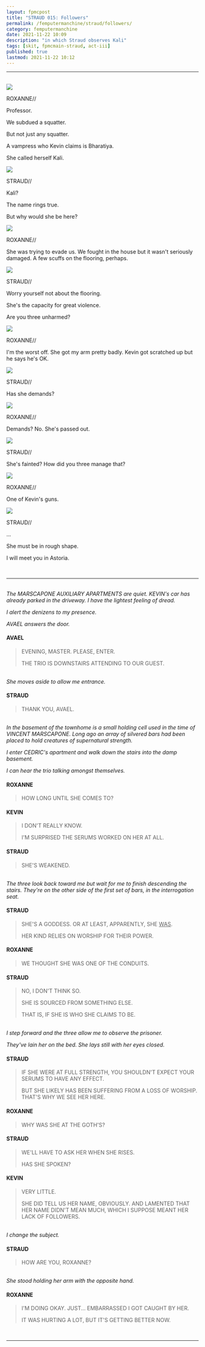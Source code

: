 ```yaml
---
layout: fpmcpost
title: "STRAUD 015: Followers"
permalink: /femputermanchine/straud/followers/
category: femputermanchine
date: 2021-11-22 10:09
description: "in which Straud observes Kali"
tags: [skit, fpmcmain-straud, act-iii]
published: true
lastmod: 2021-11-22 10:12
---
```

[//]: # ( 11/22/21  -added)

*****
<br>
<div class="chat-box">
<img src="{{ site.url }}/assets/tb/roxanne-tb-sm.jpg" class="chat-portrait" />
<p class="ppl-sez">ROXANNE//</p>
<p class="ppl-sez">Professor.</p>
<p class="ppl-sez">We subdued a squatter.</p>
<p class="ppl-sez">But not just any squatter. </p>
<p class="ppl-sez">A vampress who Kevin claims is Bharatiya.</p>
<p class="ppl-sez">She called herself Kali.</p>
</div>

<div class="chat-box">
<img src="{{ site.url }}/assets/tb/straud-tb-fine.jpg" class="chat-portrait" />
<p class="ppl-sez">STRAUD//</p>
<p class="ppl-sez">Kali?</p>
<p class="ppl-sez">The name rings true.</p>
<p class="ppl-sez">But why would she be here?</p>
</div>

<div class="chat-box">
<img src="{{ site.url }}/assets/tb/roxanne-tb-sm.jpg" class="chat-portrait" />
<p class="ppl-sez">ROXANNE//</p>
<p class="ppl-sez">She was trying to evade us. We fought in the house but it wasn't seriously damaged. A few scuffs on the flooring, perhaps.</p>
</div>

<div class="chat-box">
<img src="{{ site.url }}/assets/tb/straud-tb-fine.jpg" class="chat-portrait" />
<p class="ppl-sez">STRAUD//</p>
<p class="ppl-sez">Worry yourself not about the flooring.</p>
<p class="ppl-sez">She's the capacity for great violence.</p>
<p class="ppl-sez">Are you three unharmed?</p>
</div>

<div class="chat-box">
<img src="{{ site.url }}/assets/tb/roxanne-tb-sm.jpg" class="chat-portrait" />
<p class="ppl-sez">ROXANNE//</p>
<p class="ppl-sez">I'm the worst off. She got my arm pretty badly. Kevin got scratched up but he says he's OK.</p>
</div>

<div class="chat-box">
<img src="{{ site.url }}/assets/tb/straud-tb-fine.jpg" class="chat-portrait" />
<p class="ppl-sez">STRAUD//</p>
<p class="ppl-sez">Has she demands?</p>
</div>

<div class="chat-box">
<img src="{{ site.url }}/assets/tb/roxanne-tb-sm.jpg" class="chat-portrait" />
<p class="ppl-sez">ROXANNE//</p>
<p class="ppl-sez">Demands? No. She's passed out.</p>
</div>

<div class="chat-box">
<img src="{{ site.url }}/assets/tb/straud-tb-fine.jpg" class="chat-portrait" />
<p class="ppl-sez">STRAUD//</p>
<p class="ppl-sez">She's fainted? How did you three manage that?</p>
</div>

<div class="chat-box">
<img src="{{ site.url }}/assets/tb/roxanne-tb-sm.jpg" class="chat-portrait" />
<p class="ppl-sez">ROXANNE//</p>
<p class="ppl-sez">One of Kevin's guns.</p>
</div>

<div class="chat-box">
<img src="{{ site.url }}/assets/tb/straud-tb-fine.jpg" class="chat-portrait" />
<p class="ppl-sez">STRAUD//</p>
<p class="ppl-sez">...</p>
<p class="ppl-sez">She must be in rough shape.</p>
<p class="ppl-sez">I will meet you in Astoria.</p>
</div>
<br>

*****
<br><i>The MARSCAPONE AUXILIARY APARTMENTS are quiet. KEVIN's car has already parked in the driveway. I have the lightest feeling of dread.</i>

<i>I alert the denizens to my presence.</i>

<i>AVAEL answers the door.</i>

#### AVAEL

> EVENING, MASTER. PLEASE, ENTER.
> 
> THE TRIO IS DOWNSTAIRS ATTENDING TO OUR GUEST.

<BR><I>She moves aside to allow me entrance.</i>

#### STRAUD

> THANK YOU, AVAEL.

<BR><I>In the basement of the townhome is a small holding cell used in the time of VINCENT MARSCAPONE. Long ago an array of silvered bars had been placed to hold creatures of supernatural strength.</i>

<i>I enter CEDRIC's apartment and walk down the stairs into the damp basement.</i>

<i>I can hear the trio talking amongst themselves.</i>

#### ROXANNE

> HOW LONG UNTIL SHE COMES TO?

#### KEVIN

> I DON'T REALLY KNOW.
> 
> I'M SURPRISED THE SERUMS WORKED ON HER AT ALL.

#### STRAUD

> SHE'S WEAKENED.

<BR><I>The three look back toward me but wait for me to finish descending the stairs. They're on the other side of the first set of bars, in the interrogation seat.</I>

#### STRAUD

> SHE'S A GODDESS. OR AT LEAST, APPARENTLY, SHE <U>WAS</U>.
> 
> HER KIND RELIES ON WORSHIP FOR THEIR POWER.

#### ROXANNE

> WE THOUGHT SHE WAS ONE OF THE CONDUITS.

#### STRAUD

> NO, I DON'T THINK SO.
> 
> SHE IS SOURCED FROM SOMETHING ELSE.
> 
> THAT IS, IF SHE IS WHO SHE CLAIMS TO BE.

<BR><I>I step forward and the three allow me to observe the prisoner.</i>

<i>They've lain her on the bed. She lays still with her eyes closed.</i>

#### STRAUD

> IF SHE WERE AT FULL STRENGTH, YOU SHOULDN'T EXPECT YOUR SERUMS TO HAVE ANY EFFECT.
> 
> BUT SHE LIKELY HAS BEEN SUFFERING FROM A LOSS OF WORSHIP. THAT'S WHY WE SEE HER HERE.

#### ROXANNE

> WHY WAS SHE AT THE GOTH'S?

#### STRAUD

> WE'LL HAVE TO ASK HER WHEN SHE RISES.
> 
> HAS SHE SPOKEN?

#### KEVIN

> VERY LITTLE.
> 
> SHE DID TELL US HER NAME, OBVIOUSLY. AND LAMENTED THAT HER NAME DIDN'T MEAN MUCH, WHICH I SUPPOSE MEANT HER LACK OF FOLLOWERS.

<BR><I>I change the subject.</i>

#### STRAUD 

> HOW ARE YOU, ROXANNE?

<BR><I>She stood holding her arm with the opposite hand.</i>

#### ROXANNE

> I'M DOING OKAY. JUST... EMBARRASSED I GOT CAUGHT BY HER.
> 
> IT WAS HURTING A LOT, BUT IT'S GETTING BETTER NOW.

<BR>

*****

